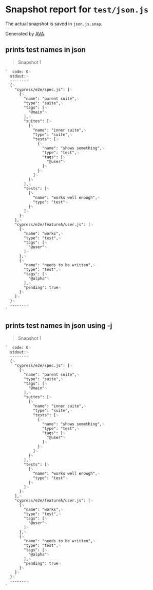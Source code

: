 # Snapshot report for `test/json.js`

The actual snapshot is saved in `json.js.snap`.

Generated by [AVA](https://avajs.dev).

## prints test names in json

> Snapshot 1

    `  code: 0␊
      stdout:␊
      -------␊
      {␊
        "cypress/e2e/spec.js": [␊
          {␊
            "name": "parent suite",␊
            "type": "suite",␊
            "tags": [␊
              "@main"␊
            ],␊
            "suites": [␊
              {␊
                "name": "inner suite",␊
                "type": "suite",␊
                "tests": [␊
                  {␊
                    "name": "shows something",␊
                    "type": "test",␊
                    "tags": [␊
                      "@user"␊
                    ]␊
                  }␊
                ]␊
              }␊
            ],␊
            "tests": [␊
              {␊
                "name": "works well enough",␊
                "type": "test"␊
              }␊
            ]␊
          }␊
        ],␊
        "cypress/e2e/featureA/user.js": [␊
          {␊
            "name": "works",␊
            "type": "test",␊
            "tags": [␊
              "@user"␊
            ]␊
          },␊
          {␊
            "name": "needs to be written",␊
            "type": "test",␊
            "tags": [␊
              "@alpha"␊
            ],␊
            "pending": true␊
          }␊
        ]␊
      }␊
      -------␊
    `

## prints test names in json using -j

> Snapshot 1

    `  code: 0␊
      stdout:␊
      -------␊
      {␊
        "cypress/e2e/spec.js": [␊
          {␊
            "name": "parent suite",␊
            "type": "suite",␊
            "tags": [␊
              "@main"␊
            ],␊
            "suites": [␊
              {␊
                "name": "inner suite",␊
                "type": "suite",␊
                "tests": [␊
                  {␊
                    "name": "shows something",␊
                    "type": "test",␊
                    "tags": [␊
                      "@user"␊
                    ]␊
                  }␊
                ]␊
              }␊
            ],␊
            "tests": [␊
              {␊
                "name": "works well enough",␊
                "type": "test"␊
              }␊
            ]␊
          }␊
        ],␊
        "cypress/e2e/featureA/user.js": [␊
          {␊
            "name": "works",␊
            "type": "test",␊
            "tags": [␊
              "@user"␊
            ]␊
          },␊
          {␊
            "name": "needs to be written",␊
            "type": "test",␊
            "tags": [␊
              "@alpha"␊
            ],␊
            "pending": true␊
          }␊
        ]␊
      }␊
      -------␊
    `
